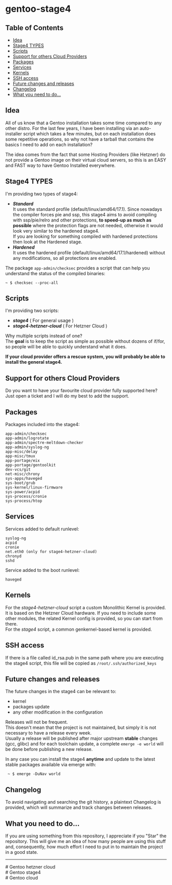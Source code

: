 # gentoo-stage4

## Table of Contents
- [Idea](#Idea)
- [Stage4 TYPES](#Stage4-types)
- [Scripts](#Scripts)
- [Support for others Cloud Providers](#Support-for-others-Cloud-Providers)
- [Packages](#Packages)
- [Services](#Services)
- [Kernels](#Kernels)
- [SSH access](#SSH-access)
- [Future changes and releases](#Future-changes-and-releases)
- [Changelog](#Changelog)
- [What you need to do...](#What-you-need-to-do...)

## Idea
All of us know that a Gentoo installation takes some time compared to any other distro. For the last few years, I have been installing via an auto-installer script which takes a few minutes, but on each installation does some repetitive operations, so why not have a tarball that contains the basics I need to add on each installation?

The idea comes from the fact that some Hosting Providers (like Hetzner) do not provide a Gentoo image on their virtual cloud servers, so this is an EASY and FAST way to have Gentoo Installed everywhere.

## Stage4 TYPES
I'm providing two types of stage4:
- ***Standard***  
 It uses the standard profile (default/linux/amd64/17.1). Since nowadays the compiler forces pie and ssp, this stage4 aims to avoid compiling with ssp/pie/relro and other protections, **to speed-up as much as possible** where the protection flags are not needed, otherwise it would look very similar to the hardened stage4.  
 If you are looking for something compiled with hardened protections then look at the Hardened stage.
- ***Hardened***  
 It uses the hardened profile (default/linux/amd64/17.1/hardened) without any modifications, so all protections are enabled.

The package `app-admin/checksec` provides a script that can help you understand the status of the compiled binaries:
~~~~
~ $ checksec --proc-all
~~~~

## Scripts
I'm providing two scripts:
- ***stage4*** ( For general usage )
- ***stage4-hetzner-cloud*** ( For Hetzner Cloud )

Why multiple scripts instead of one?  
The **goal** is to keep the script as simple as possible without dozens of if/for, so people will be able to quickly understand what it does.  

**If your cloud provider offers a rescue system, you will probably be able to install the general stage4.**

## Support for others Cloud Providers
Do you want to have your favourite cloud provider fully supported here? Just open a ticket and I will do my best to add the support.

## Packages
Packages included into the stage4:

~~~~
app-admin/checksec
app-admin/logrotate
app-admin/spectre-meltdown-checker
app-admin/syslog-ng
app-misc/delay
app-misc/tmux
app-portage/eix
app-portage/gentoolkit
dev-vcs/git
net-misc/chrony
sys-apps/haveged
sys-boot/grub
sys-kernel/linux-firmware
sys-power/acpid
sys-process/cronie
sys-process/htop
~~~~

## Services
Services added to default runlevel:
~~~~
syslog-ng
acpid
cronie
net.eth0 (only for stage4-hetzner-cloud)
chronyd
sshd
~~~~

Service added to the boot runlevel:
~~~~
haveged
~~~~

## Kernels
For the *stage4-hetzner-cloud* script a custom Monolithic Kernel is provided. It is based on the Hetzner Cloud hardware. If you need to include some other modules, the related Kernel config is provided, so you can start from there.  
For the *stage4* script, a common genkernel-based kernel is provided.

## SSH access
If there is a file called id_rsa.pub in the same path where you are executing the stage4 script, this file will be copied as `/root/.ssh/authorized_keys`

## Future changes and releases
The future changes in the stage4 can be relevant to:
- kernel
- packages update
- any other modification in the configuration

Releases will not be frequent.  
This doesn't mean that the project is not maintained, but simply it is not necessary to have a release every week.  
Usually a release will be published after major upstream **stable** changes (gcc, glibc) and for each toolchain update, a complete `emerge -e world` will be done before publishing a new release.  

In any case you can install the stage4 **anytime** and update to the latest stable packages available via emerge with:

` ~ $ emerge -DuNav world`

## Changelog
To avoid navigating and searching the git history, a plaintext Changelog is provided, which will summarize and track changes between releases.

## What you need to do...
If you are using something from this repository, I appreciate if you "Star" the repository. This will give me an idea of how many people are using this stuff and, consequently, how much effort I need to put in to maintain the project in a good state.

---

\# Gentoo hetzner cloud  
\# Gentoo stage4  
\# Gentoo cloud  
